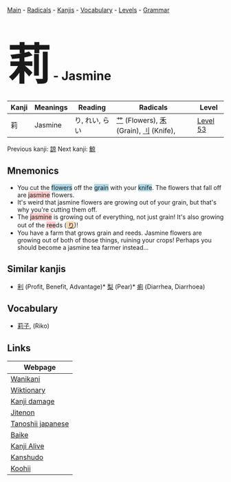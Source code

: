 <style> bigfont {font-size: 100px}</style>
[Main](../README.md) -
[Radicals](../radicals.md) -
[Kanjis](../kanjis.md) -
[Vocabulary](../vocabulary.md) -
[Levels](../levels.md) -
[Grammar](../grammar.md)
# <bigfont> 莉</bigfont> - Jasmine 

| Kanji | Meanings | Reading | Radicals | Level |
| --- | --- | --- | --- | --- |
| 莉 | Jasmine | り, れい, らい | [艹](../radicals/艹.md) (Flowers), [禾](../radicals/禾.md) (Grain), [刂](../radicals/刂.md) (Knife),  | [Level 53](../levels/wk_level53.md) |

Previous kanji: [諒](諒.md) Next kanji: [鯨](鯨.md) 

## Mnemonics
 * You cut the <span style="background-color:#ADD8E6"> flowers</span> off the <span style="background-color:#ADD8E6"> grain</span> with your <span style="background-color:#ADD8E6"> knife</span>. The flowers that fall off are <span style="background-color:#ffcccb"> jasmine</span> flowers.
* It's weird that jasmine flowers are growing out of your grain, but that's why you're cutting them off.
* The <span style="background-color:#ffcccb"> jasmine</span> is growing out of everything, not just grain! It's also growing out of the <span style="background-color:#ffcccb"> ree</span>ds (<span style="background-color:#fed8b1"> [り](https://jisho.org/search/り)</span>)!
* You have a farm that grows grain and reeds. Jasmine flowers are growing out of both of those things, ruining your crops! Perhaps you should become a jasmine tea farmer instead...


## Similar kanjis
 * [利](利.md) (Profit, Benefit, Advantage)* [梨](梨.md) (Pear)* [痢](痢.md) (Diarrhea, Diarrhoea)


## Vocabulary
 * [莉子](../vocabulary/莉.md), (Riko)



## Links 

| Webpage |
| --- |
| [Wanikani          ](https://www.wanikani.com/kanji/莉) |
| [Wiktionary        ](https://en.wiktionary.org/wiki/莉) |
| [Kanji damage      ](http://www.kanjidamage.com/kanji/search?utf8=✓&q=莉) |
| [Jitenon           ](https://jitenon.com/kanji/莉) |
| [Tanoshii japanese ](https://www.tanoshiijapanese.com/dictionary/kanji.cfm?k=莉) |
| [Baike             ](https://baike.baidu.com/item/莉) |
| [Kanji Alive       ](https://app.kanjialive.com/莉) |
| [Kanshudo          ](https://www.kanshudo.com/searchmn?q=莉) |
| [Koohii            ](https://kanji.koohii.com/study/kanji/莉) |
